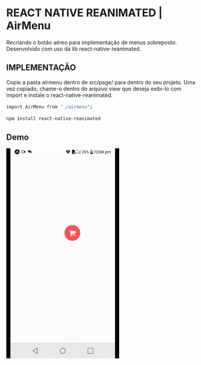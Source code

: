 # REACT NATIVE REANIMATED | AirMenu

Recriando o botão aéreo para implementação de menus sobreposto. Desenvolvido com uso da lib react-native-reanimated.

## IMPLEMENTAÇÃO

Copie a pasta airmenu dentro de src/page/ para dentro do seu projeto. Uma vez copiado, chame-o dentro do arquivo view que deseja exibi-lo com import e instale o react-native-reanimated.

```sh
import AirMenu from "./airmenu";
```

```sh
npm install react-native-reanimated
```

## Demo

<img src="images/demo1.gif" width="300">

